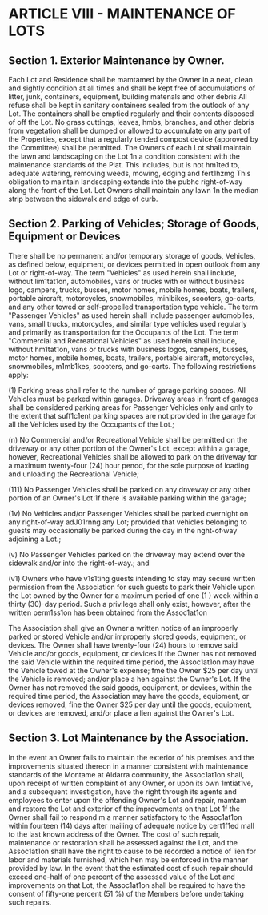 # ARTICLE VIII - MAINTENANCE OF LOTS

## Section 1. Exterior Maintenance by Owner.

Each Lot and Residence shall be
mamtamed by the Owner in a neat, clean and sightly condition at all times and shall be kept
free of accumulations of litter, junk, containers, equipment, building matenals and other
debris All refuse shall be kept in sanitary containers sealed from the outlook of any Lot.
The containers shall be emptied regularly and their contents disposed of off the Lot. No
grass cuttings, leaves, hmbs, branches, and other debris from vegetation shall be dumped or
allowed to accumulate on any part of the Properties, except that a regularly tended compost
device (approved by the Committee) shall be permitted. The Owners of each Lot shall
maintain the lawn and landscaping on the Lot 1n a condition consistent with the maintenance
standards of the Plat. This includes, but is not hm1ted to, adequate watering, removing
weeds, mowing, edging and fert1hzmg This obligation to maintain landscaping extends into
the pubhc right-of-way along the front of the Lot. Lot Owners shall maintain any lawn 1n the
median strip between the sidewalk and edge of curb.

## Section 2. Parking of Vehicles; Storage of Goods, Equipment or Devices

There shall be no permanent and/or temporary storage of goods, Vehicles, as defined
below, equipment, or devices permitted in open outlook from any Lot or right-of-way. The
term "Vehicles" as used herein shall include, without lim1tat1on, automobiles, vans or trucks
with or without business logo, campers, trucks, busses, motor homes, mobile homes, boats,
trailers, portable aircraft, motorcycles, snowmobiles, minibikes, scooters, go-carts, and any
other towed or self-propelled transportation type vehicle. The term "Passenger Vehicles" as
used herein shall include passenger automobiles, vans, small trucks, motorcycles, and
similar type vehicles used regularly and primarily as transportation for the Occupants of the
Lot. The term "Commercial and Recreational Vehicles" as used herein shall include, without
hm1tat1on, vans or trucks with business logos, campers, busses, motor homes, mobile
homes, boats, trailers, portable aircraft, motorcycles, snowmobiles, m1mb1kes, scooters, and
go-carts. The following restrictions apply:

(1) Parking areas shall refer to the number of garage parking spaces. All
Vehicles must be parked within garages. Driveway areas in front of garages
shall be considered parking areas for Passenger Vehicles only and only to the
extent that suff1c1ent parking spaces are not provided in the garage for all the
Vehicles used by the Occupants of the Lot.;

(n) No Commercial and/or Recreational Vehicle shall be permitted on the
driveway or any other portion of the Owner's Lot, except within a garage,
however, Recreational Vehicles shall be allowed to park on the driveway for a
maximum twenty-four (24) hour penod, for the sole purpose of loading and
unloading the Recreational Vehicle;

(111) No Passenger Vehicles shall be parked on any dnveway or any other portion
of an Owner's Lot 1f there is available parking within the garage;

(1v) No Vehicles and/or Passenger Vehicles shall be parked overnight on any
right-of-way adJ01rnng any Lot; provided that vehicles belonging to guests may
occasionally be parked during the day in the nght-of·way adjoining a Lot.;

(v) No Passenger Vehicles parked on the driveway may extend over the sidewalk
and/or into the right-of-way.; and

(v1) Owners who have v1s1ting guests intending to stay may secure written
permission from the Association for such guests to park their Vehicle upon
the Lot owned by the Owner for a maximum period of one (1 ) week within a
thirty (30)-day period. Such a privilege shall only exist, however, after the
written perm1ss1on has been obtained from the Assoc1at1on

The Association shall give an Owner a written notice of an improperly parked or stored
Vehicle and/or improperly stored goods, equipment, or devices. The Owner shall have
twenty-four (24) hours to remove said Vehicle and/or goods, equipment, or devices If the
Owner has not removed the said Vehicle within the required time period, the Assoc1at1on
may have the Vehicle towed at the Owner's expense; fme the Owner $25 per day until the
Vehicle is removed; and/or place a hen against the Owner's Lot. If the Owner has not
removed the said goods, equipment, or devices, within the required time period, the
Association may have the goods, equipment, or devices removed, fine the Owner $25 per
day until the goods, equipment, or devices are removed, and/or place a lien against the
Owner's Lot.

## Section 3. Lot Maintenance by the Association.

In the event an Owner fails to
maintain the exterior of his premises and the improvements situated thereon in a manner
consistent with maintenance standards of the Montame at Aldarra community, the
Assoc1at1on shall, upon receipt of written complaint of any Owner, or upon its own 1mtiat1ve,
and a subsequent investigation, have the right through its agents and employees to enter
upon the offending Owner's Lot and repair, mamtam and restore the Lot and exterior of the
improvements on that Lot 1f the Owner shall fail to respond m a manner satisfactory to the
Assoc1at1on within fourteen (14) days after mailing of adequate notice by cert1f1ed mall to the
last known address of the Owner. The cost of such repair, maintenance or restoration shall
be assessed against the Lot, and the Assoc1at1on shall have the right to cause to be
recorded a notice of lien for labor and materials furnished, which hen may be enforced in the
manner provided by law. In the event that the estimated cost of such repair should exceed
one-half of one percent of the assessed value of the Lot and improvements on that Lot, the
Assoc1at1on shall be required to have the consent of fifty-one percent (51 %) of the Members
before undertaking such repairs.
